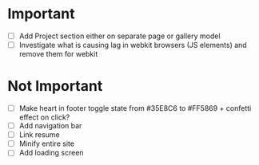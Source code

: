 # Important
- [ ] Add Project section either on separate page or gallery model
- [ ] Investigate what is causing lag in webkit browsers (JS elements) and remove them for webkit

# Not Important
- [ ] Make heart in footer toggle state from #35E8C6 to #FF5869 + confetti effect on click?
- [ ] Add navigation bar
- [ ] Link resume
- [ ] Minify entire site
- [ ] Add loading screen
